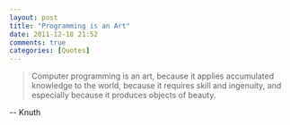 ```yaml
---
layout: post
title: "Programming is an Art"
date: 2011-12-18 21:52
comments: true
categories: [Quotes]
---
```


>Computer programming is an art, because it applies accumulated knowledge to the world, because it requires skill and ingenuity, and especially because it produces objects of beauty.

-- Knuth
